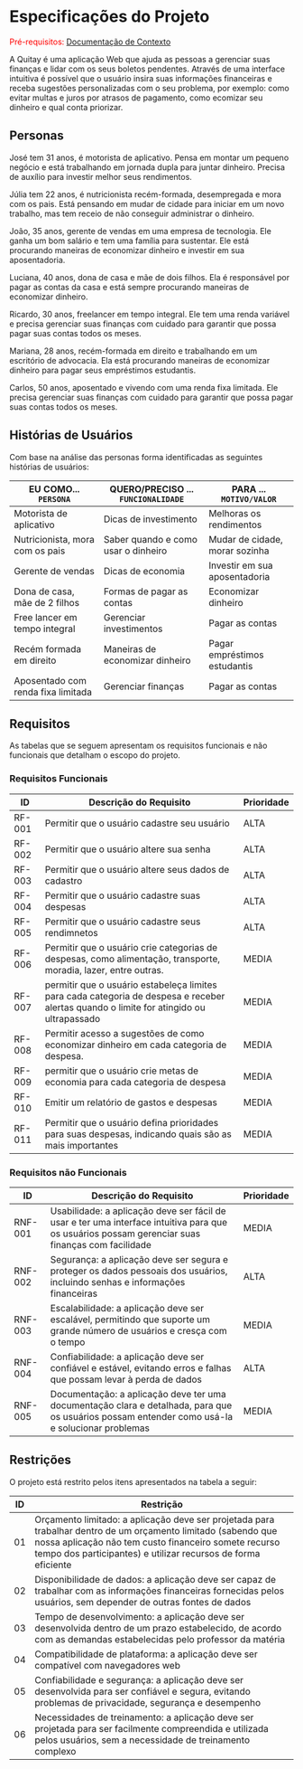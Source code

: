 # Especificações do Projeto

<span style="color:red">Pré-requisitos: <a href="1-Documentação de Contexto.md"> Documentação de Contexto</a></span>

A Quitay é uma aplicação Web que ajuda as pessoas a gerenciar suas finanças e lidar com os seus boletos pendentes. Através de uma interface intuitiva é possível que o usuário insira suas informações financeiras e receba sugestões personalizadas com o seu problema, por exemplo: como evitar multas e juros por atrasos de pagamento, como ecomizar seu dinheiro e qual conta priorizar. 

## Personas

José tem 31 anos, é motorista de aplicativo. Pensa em montar um pequeno negócio e está trabalhando em jornada dupla para juntar dinheiro. Precisa de auxílio para investir melhor seus rendimentos. 

Júlia tem 22 anos, é nutricionista recém-formada, desempregada e mora com os pais. Está pensando em mudar de cidade para iniciar em um novo trabalho, mas tem receio de não conseguir administrar o dinheiro. 

João, 35 anos, gerente de vendas em uma empresa de tecnologia. Ele ganha um bom salário e tem uma família para sustentar. Ele está procurando maneiras de economizar dinheiro e investir em sua aposentadoria.

Luciana, 40 anos, dona de casa e mãe de dois filhos. Ela é responsável por pagar as contas da casa e está sempre procurando maneiras de economizar dinheiro.

Ricardo, 30 anos, freelancer em tempo integral. Ele tem uma renda variável e precisa gerenciar suas finanças com cuidado para garantir que possa pagar suas contas todos os meses.

Mariana, 28 anos, recém-formada em direito e trabalhando em um escritório de advocacia. Ela está procurando maneiras de economizar dinheiro para pagar seus empréstimos estudantis.

Carlos, 50 anos, aposentado e vivendo com uma renda fixa limitada. Ele precisa gerenciar suas finanças com cuidado para garantir que possa pagar suas contas todos os meses.


## Histórias de Usuários

Com base na análise das personas forma identificadas as seguintes histórias de usuários:

|EU COMO... `PERSONA`| QUERO/PRECISO ... `FUNCIONALIDADE` |PARA ... `MOTIVO/VALOR`                 |
|--------------------|------------------------------------|----------------------------------------|
|Motorista de aplicativo  | Dicas de investimento           | Melhoras os rendimentos               |
|Nutricionista, mora com os pais     | Saber quando e como usar o dinheiro    | Mudar de cidade, morar sozinha |
|Gerente de vendas | Dicas de economia | Investir em sua aposentadoria |
|Dona de casa, mãe de 2 filhos | Formas de pagar as contas| Economizar dinheiro |
|Free lancer em tempo integral | Gerenciar investimentos | Pagar as contas |
| Recém formada em direito | Maneiras de economizar dinheiro | Pagar empréstimos estudantis |
| Aposentado com renda fixa limitada | Gerenciar finanças | Pagar as contas|


## Requisitos

As tabelas que se seguem apresentam os requisitos funcionais e não funcionais que detalham o escopo do projeto.

### Requisitos Funcionais

|ID    | Descrição do Requisito  | Prioridade |
|------|-----------------------------------------|----|
RF-001 | Permitir que o usuário cadastre seu usuário | ALTA
RF-002 | Permitir que o usuário altere sua senha | ALTA
RF-003 | Permitir que o usuário altere seus dados de cadastro | ALTA
RF-004 | Permitir que o usuário cadastre suas despesas | ALTA
RF-005 | Permitir que o usuário cadastre seus rendimnetos | ALTA
RF-006 | Permitir que o usuário crie categorias de despesas, como alimentação, transporte, moradia, lazer, entre outras. | MEDIA
RF-007 | permitir que o usuário estabeleça limites para cada categoria de despesa e receber alertas quando o limite for atingido ou ultrapassado | MEDIA
RF-008 | Permitir acesso a sugestões de como economizar dinheiro em cada categoria de despesa. | MEDIA
RF-009 | permitir que o usuário crie metas de economia para cada categoria de despesa | MEDIA
RF-010 | Emitir um relatório de gastos e despesas | MEDIA
RF-011 | Permitir que o usuário defina prioridades para suas despesas, indicando quais são as mais importantes | MEDIA


### Requisitos não Funcionais

|ID     | Descrição do Requisito  |Prioridade |
|-------|--------------------------------|----|
|RNF-001 | Usabilidade: a aplicação deve ser fácil de usar e ter uma interface intuitiva para que os usuários possam gerenciar suas finanças com facilidade | MEDIA|
|RNF-002 | Segurança: a aplicação deve ser segura e proteger os dados pessoais dos usuários, incluindo senhas e informações financeiras | ALTA|
|RNF-003 | Escalabilidade: a aplicação deve ser escalável, permitindo que suporte um grande número de usuários e cresça com o tempo | MEDIA|
|RNF-004 | Confiabilidade: a aplicação deve ser confiável e estável, evitando erros e falhas que possam levar à perda de dados | ALTA|
|RNF-005 | Documentação: a aplicação deve ter uma documentação clara e detalhada, para que os usuários possam entender como usá-la e solucionar problemas | MEDIA|


## Restrições

O projeto está restrito pelos itens apresentados na tabela a seguir:

|ID| Restrição                                             |
|--|-------------------------------------------------------|
|01 | Orçamento limitado: a aplicação deve ser projetada para trabalhar dentro de um orçamento limitado (sabendo que nossa aplicação não tem custo financeiro somete recurso tempo dos participantes) e utilizar recursos de forma eficiente|
|02 | Disponibilidade de dados: a aplicação deve ser capaz de trabalhar com as informações financeiras fornecidas pelos usuários, sem depender de outras fontes de dados|
|03 | Tempo de desenvolvimento: a aplicação deve ser desenvolvida dentro de um prazo estabelecido, de acordo com as demandas estabelecidas pelo professor da matéria|
|04 | Compatibilidade de plataforma: a aplicação deve ser compatível com navegadores web|
|05 | Confiabilidade e segurança: a aplicação deve ser desenvolvida para ser confiável e segura, evitando problemas de privacidade, segurança e desempenho|
|06 |Necessidades de treinamento: a aplicação deve ser projetada para ser facilmente compreendida e utilizada pelos usuários, sem a necessidade de treinamento complexo|


